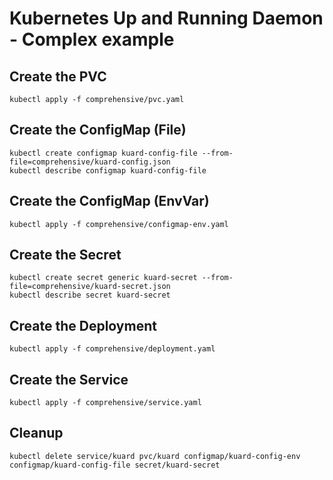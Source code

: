 # Kubernetes Up and Running Daemon - Complex example

## Create the PVC

```shell
kubectl apply -f comprehensive/pvc.yaml
```

## Create the ConfigMap (File)

```shell
kubectl create configmap kuard-config-file --from-file=comprehensive/kuard-config.json
kubectl describe configmap kuard-config-file
```

## Create the ConfigMap (EnvVar)

```shell
kubectl apply -f comprehensive/configmap-env.yaml
```

## Create the Secret

```shell
kubectl create secret generic kuard-secret --from-file=comprehensive/kuard-secret.json
kubectl describe secret kuard-secret
```

## Create the Deployment

```shell
kubectl apply -f comprehensive/deployment.yaml
```

## Create the Service

```shell
kubectl apply -f comprehensive/service.yaml
```

## Cleanup

```shell
kubectl delete service/kuard pvc/kuard configmap/kuard-config-env configmap/kuard-config-file secret/kuard-secret
```
